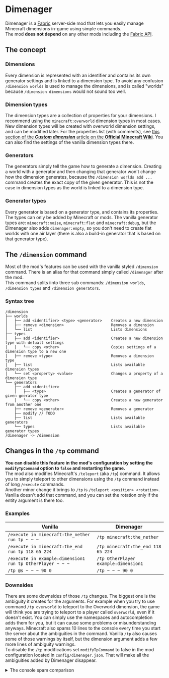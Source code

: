 # Dimenager
Dimenager is a [Fabric](https://fabricmc.net/) server-side mod that lets you easily manage Minecraft dimensions in-game using simple commands.  
The mod **does not depend** on any other mods including the [Fabric API](https://www.curseforge.com/minecraft/mc-mods/fabric-api).
## The concept
### Dimensions
Every dimension is represented with an identifier and contains its own generator settings and is linked to a dimension type. To avoid any confusion `/dimension worlds` is used to manage the dimensions, and is called "worlds" because `/dimension dimensions` would not sound too well.
### Dimension types
The dimension types are a collection of properties for your dimensions. I recommend using the `minecraft:overworld` dimension types in most cases. New dimension types will be created with overworld dimension settings, and can be modified later. For the properties list (with comments), see [this section of the ***Custom dimension*** article on the **Official Minecraft Wiki**](https://minecraft.gamepedia.com/Custom_dimension#Syntax). You can also find the settings of the vanilla dimension types there.
### Generators
The generators simply tell the game how to generate a dimension. Creating a world with a generator and then changing that generator won't change how the dimension generates, because the `/dimension worlds add ...` command creates the exact copy of the given generator. This is not the case in dimension types as the world is linked to a dimension type.  
### Generator types
Every generator is based on a generator type, and contains its properties. The types can only be added by Minecraft or mods. The vanilla generator types are: `minecraft:noise`, `minecraft:flat` and `minecraft:debug`, but the Dimenager also adds `dimenager:empty`, so you don't need to create flat worlds with one air layer (there is also a build-in generator that is based on that generator type).
## The `/dimension` command
Most of the mod's features can be used with the vanilla styled `/dimension` command. There is an alias for that command simply called `/dimenager` after the mod.  
This command splits iinto three sub commands: `/dimension worlds`, `/dimension types` and `/dimension generators`.
### Syntax tree
```
/dimension
├── worlds
│   ├──	add <identifier> <type> <generator>    Creates a new dimension
│   ├──	remove <dimension>                     Removes a dimension
│   └──	list                                   Lists dimensions
├── types
│   ├──	add <identifier>                       Creates a new dimension type with defualt settings
│   │	└── copy <other>                       Copies settings of a dimension type to a new one
│   ├──	remove <type>                          Removes a dimension type
│   ├──	list                                   Lists available dimension types
│   └──	set <property> <value>                 Changes a property of a dimension type
└── generators
    ├──	add <identifier>
    │   ├── <type>                             Creates a generator of given gnerator type
    │   └── copy <other>                       Creates a new generator from another one
    ├──	remove <generator>                     Removes a generator
    ├──	modify // TODO
    ├──	list                                   Lists available generators
    └──	types                                  Lists available generator types
/dimenager -> /dimension
```
## Changes in the `/tp` command
**You can disable this feature in the mod's configuration by setting the `modifyTpCommand` option to `false` and restarting the game.**  
The mod also modifies Minecraft's `/teleport` (aka `/tp`) command. It allows you to simply teleport to other dimensions using the `/tp` command instead of long `/execute` commands.  
Another minor change it brings to `/tp` is `/teleport <position> <rotation>`. Vanilla doesn't add that command, and you can set the rotation only if the entity argument is there too.  
### Examples  
| Vanilla | Dimenager  |
|---|---|
| `/execute in minecraft:the_nether run tp ~ ~ ~` | `/tp minecraft:the_nether` |
| `/execute in minecraft:the_end run tp 118 65 224` | `/tp minecraft:the_end 118 65 224` |
| `/execute in example:dimension1 run tp OtherPlayer ~ ~ ~` | `/tp OtherPlayer example:dimension1` |
| `/tp @s ~ ~ ~ 90 0` | `/tp ~ ~ ~ 90 0` |
### Downsides
There are some downsides of those `/tp` changes. The biggest one is the ambiguity it creates for the arguments. For example when you try to use command `/tp overworld` to teleport to the Overworld dimension, the game will think you are trying to teleport to a player called `overworld`, even if it doesn't exist. You can simply use the namespaces and autocompletion adds them for you, but it can cause some problems or misunderstanding anyways. Minecraft also spams 10 lines to the console every time you start the server about the ambiguities in the command. Vanilla `/tp` also causes some of those warnings by itself, but the dimension argument adds a few more lines of ambiguity warnings.  
To disable the `/tp` modifications set `modifyTpCommand` to false in the mod configuration located in `config/dimenager.json`. That will make all the ambiguities added by Dimenager disappear.
<details>
  <summary>The console spam comparison</summary>

  Vanilla
  ```
  [hh:mm:ss] [main/WARN] (Minecraft) Ambiguity between arguments [teleport, destination] and [teleport, targets] with inputs: [Player, 0123, @e, dd12be42-52a9-4a91-a8a1-11c01849e498]
  [hh:mm:ss] [main/WARN] (Minecraft) Ambiguity between arguments [teleport, location] and [teleport, destination] with inputs: [0.1 -0.5 .9, 0 0 0]
  [hh:mm:ss] [main/WARN] (Minecraft) Ambiguity between arguments [teleport, location] and [teleport, targets] with inputs: [0.1 -0.5 .9, 0 0 0]
  [hh:mm:ss] [main/WARN] (Minecraft) Ambiguity between arguments [teleport, targets] and [teleport, destination] with inputs: [Player, 0123, dd12be42-52a9-4a91-a8a1-11c01849e498]
  [hh:mm:ss] [main/WARN] (Minecraft) Ambiguity between arguments [teleport, targets, location] and [teleport, targets, destination] with inputs: [0.1 -0.5 .9, 0 0 0]
  ```

  Dimenager
  ```
  [hh:mm:ss] [main/WARN] (Minecraft) Ambiguity between arguments [teleport, destination] and [teleport, dimension] with inputs: [0123, dd12be42-52a9-4a91-a8a1-11c01849e498]
  [hh:mm:ss] [main/WARN] (Minecraft) Ambiguity between arguments [teleport, destination] and [teleport, targets] with inputs: [Player, 0123, @e, dd12be42-52a9-4a91-a8a1-11c01849e498]
  [hh:mm:ss] [main/WARN] (Minecraft) Ambiguity between arguments [teleport, location] and [teleport, destination] with inputs: [0.1 -0.5 .9, 0 0 0]
  [hh:mm:ss] [main/WARN] (Minecraft) Ambiguity between arguments [teleport, location] and [teleport, dimension] with inputs: [0.1 -0.5 .9, 0 0 0]
  [hh:mm:ss] [main/WARN] (Minecraft) Ambiguity between arguments [teleport, location] and [teleport, targets] with inputs: [0.1 -0.5 .9, 0 0 0]
  [hh:mm:ss] [main/WARN] (Minecraft) Ambiguity between arguments [teleport, targets] and [teleport, destination] with inputs: [Player, 0123, dd12be42-52a9-4a91-a8a1-11c01849e498]
  [hh:mm:ss] [main/WARN] (Minecraft) Ambiguity between arguments [teleport, targets] and [teleport, dimension] with inputs: [0123, dd12be42-52a9-4a91-a8a1-11c01849e498]
  [hh:mm:ss] [main/WARN] (Minecraft) Ambiguity between arguments [teleport, targets, destination] and [teleport, targets, dimension] with inputs: [0123, dd12be42-52a9-4a91-a8a1-11c01849e498]
  [hh:mm:ss] [main/WARN] (Minecraft) Ambiguity between arguments [teleport, targets, location] and [teleport, targets, destination] with inputs: [0.1 -0.5 .9, 0 0 0]
  [hh:mm:ss] [main/WARN] (Minecraft) Ambiguity between arguments [teleport, targets, location] and [teleport, targets, dimension] with inputs: [0.1 -0.5 .9, 0 0 0]
  ```

  :(
</details>
